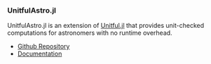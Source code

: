 ### UnitfulAstro.jl

UnitfulAstro.jl is an extension of [Unitful.jl](http://ajkeller34.github.io/Unitful.jl/stable/) that
provides unit-checked computations for astronomers with no runtime overhead.

<ul>
    <li>
        <a href="https://github.com/JuliaAstro/UnitfulAstro.jl">
            <i class="fa fa-github fa-fw"></i>Github Repository
        </a>
    </li>
    <li>
        <a href="https://juliaastro.github.io/UnitfulAstro.jl/stable/">
            <i class="fa fa-book fa-fw"></i>Documentation
        </a>
    </li>
</ul>

